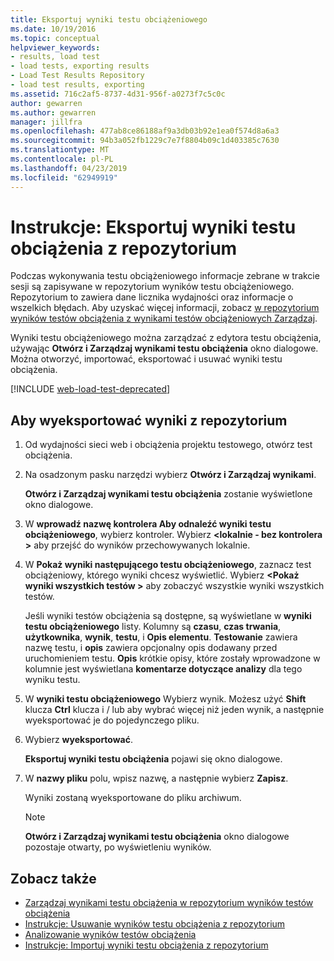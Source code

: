 ```yaml
---
title: Eksportuj wyniki testu obciążeniowego
ms.date: 10/19/2016
ms.topic: conceptual
helpviewer_keywords:
- results, load test
- load tests, exporting results
- Load Test Results Repository
- load test results, exporting
ms.assetid: 716c2af5-8737-4d31-956f-a0273f7c5c0c
author: gewarren
ms.author: gewarren
manager: jillfra
ms.openlocfilehash: 477ab8ce86188af9a3db03b92e1ea0f574d8a6a3
ms.sourcegitcommit: 94b3a052fb1229c7e7f8804b09c1d403385c7630
ms.translationtype: MT
ms.contentlocale: pl-PL
ms.lasthandoff: 04/23/2019
ms.locfileid: "62949919"
---
```

# <a name="how-to-export-load-test-results-from-a-repository"></a>Instrukcje: Eksportuj wyniki testu obciążenia z repozytorium

Podczas wykonywania testu obciążeniowego informacje zebrane w trakcie sesji są zapisywane w repozytorium wyników testu obciążeniowego. Repozytorium to zawiera dane licznika wydajności oraz informacje o wszelkich błędach. Aby uzyskać więcej informacji, zobacz [w repozytorium wyników testów obciążenia z wynikami testów obciążeniowych Zarządzaj](../test/manage-load-test-results-in-the-load-test-results-repository.md).

Wyniki testu obciążeniowego można zarządzać z edytora testu obciążenia, używając **Otwórz i Zarządzaj wynikami testu obciążenia** okno dialogowe. Można otworzyć, importować, eksportować i usuwać wyniki testu obciążenia.

[!INCLUDE [web-load-test-deprecated](includes/web-load-test-deprecated.md)]

## <a name="to-export-results-from-a-repository"></a>Aby wyeksportować wyniki z repozytorium

1. Od wydajności sieci web i obciążenia projektu testowego, otwórz test obciążenia.

2. Na osadzonym pasku narzędzi wybierz **Otwórz i Zarządzaj wynikami**.

     **Otwórz i Zarządzaj wynikami testu obciążenia** zostanie wyświetlone okno dialogowe.

3. W **wprowadź nazwę kontrolera Aby odnaleźć wyniki testu obciążeniowego**, wybierz kontroler. Wybierz  **\<lokalnie - bez kontrolera >** aby przejść do wyników przechowywanych lokalnie.

4. W **Pokaż wyniki następującego testu obciążeniowego**, zaznacz test obciążeniowy, którego wyniki chcesz wyświetlić. Wybierz  **\<Pokaż wyniki wszystkich testów >** aby zobaczyć wszystkie wyniki wszystkich testów.

     Jeśli wyniki testów obciążenia są dostępne, są wyświetlane w **wyniki testu obciążeniowego** listy. Kolumny są **czasu**, **czas trwania**, **użytkownika**, **wynik**, **testu**, i  **Opis elementu**. **Testowanie** zawiera nazwę testu, i **opis** zawiera opcjonalny opis dodawany przed uruchomieniem testu. **Opis** krótkie opisy, które zostały wprowadzone w kolumnie jest wyświetlana **komentarze dotyczące analizy** dla tego wyniku testu.

5. W **wyniki testu obciążeniowego** Wybierz wynik. Możesz użyć **Shift** klucza **Ctrl** klucza i / lub aby wybrać więcej niż jeden wynik, a następnie wyeksportować je do pojedynczego pliku.

6. Wybierz **wyeksportować**.

     **Eksportuj wyniki testu obciążenia** pojawi się okno dialogowe.

7. W **nazwy pliku** polu, wpisz nazwę, a następnie wybierz **Zapisz**.

     Wyniki zostaną wyeksportowane do pliku archiwum.

    > [!NOTE]
    > **Otwórz i Zarządzaj wynikami testu obciążenia** okno dialogowe pozostaje otwarty, po wyświetleniu wyników.

## <a name="see-also"></a>Zobacz także

- [Zarządzaj wynikami testu obciążenia w repozytorium wyników testów obciążenia](../test/manage-load-test-results-in-the-load-test-results-repository.md)
- [Instrukcje: Usuwanie wyników testu obciążenia z repozytorium](../test/how-to-delete-load-test-results-from-a-repository.md)
- [Analizowanie wyników testów obciążenia](../test/analyze-load-test-results-using-the-load-test-analyzer.md)
- [Instrukcje: Importuj wyniki testu obciążenia z repozytorium](../test/how-to-import-load-test-results-into-a-repository.md)